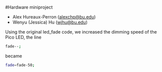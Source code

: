 #Hardware miniproject
* Alex Hureaux-Perron (alexchp@bu.edu)
* Wenyu (Jessica) Hu (wjhu@bu.edu)

Using the original led_fade code, we increased the dimming speed of the Pico LED, the line
```sh
fade--;
```
became 
```sh
fade=fade-50;
```
